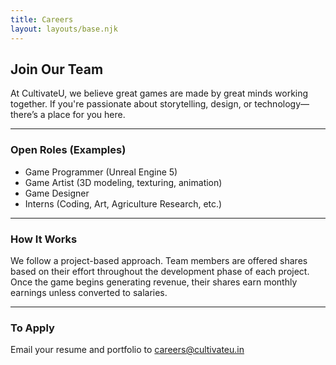```yaml
---
title: Careers
layout: layouts/base.njk
---
```


## Join Our Team

At CultivateU, we believe great games are made by great minds working together. If you're passionate about storytelling, design, or technology—there’s a place for you here.

---

### Open Roles (Examples)

* Game Programmer (Unreal Engine 5)
* Game Artist (3D modeling, texturing, animation)
* Game Designer
* Interns (Coding, Art, Agriculture Research, etc.)

---

### How It Works

We follow a project-based approach. Team members are offered shares based on their effort throughout the development phase of each project. Once the game begins generating revenue, their shares earn monthly earnings unless converted to salaries.

---

### To Apply

Email your resume and portfolio to [careers@cultivateu.in](mailto:careers@cultivateu.in)